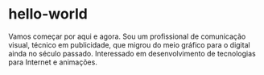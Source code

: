 # hello-world
Vamos começar por aqui e agora.
Sou um profissional de comunicação visual, técnico em publicidade, que migrou do meio gráfico para o digital ainda no século passado. Interessado em desenvolvimento de tecnologias para Internet e animações.
